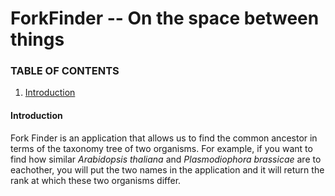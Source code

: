 # ForkFinder -- On the space between things


### TABLE OF CONTENTS

1. [Introduction](####introduction)



#### Introduction  
Fork Finder is an application that allows us to find the common ancestor in terms of the taxonomy tree of two organisms. For example, if you want to find how similar *Arabidopsis thaliana* and *Plasmodiophora brassicae* are to eachother, you will put the two names in the application and it will return the rank at which these two organisms differ.
